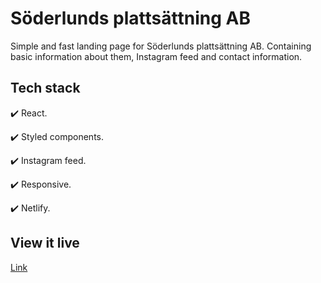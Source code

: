 # Söderlunds plattsättning AB

Simple and fast landing page for Söderlunds plattsättning AB. Containing basic information about them, Instagram feed and contact information.

## Tech stack

:heavy_check_mark: React.

:heavy_check_mark: Styled components.

:heavy_check_mark: Instagram feed.

:heavy_check_mark: Responsive.

:heavy_check_mark: Netlify.

## View it live

[Link](https://thirsty-thompson-718192.netlify.app/)